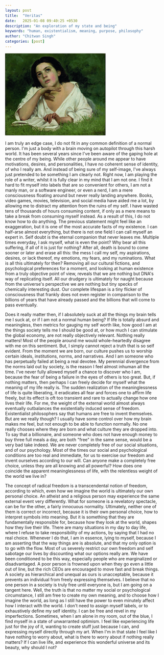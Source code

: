 ```yaml
---
layout: post
title:  "Veritas"
date:   2025-01-08 09:40:25 +0530
description: "An exploration of my state and being"
keywords: "human, existentialism, meaning, purpose, philosophy"
author: "Chitwan Singh"
categories: [post]
---
```


<div class="image-wrapper" style="aspect-ratio:11/9 ; width:65%;">
<img src="/assets/images/veritas/Almeida_Júnior_-_Moça_com_Livro.jpg" alt="a girl lost in thought" loading="lazy">
</div>

I am truly an edge case, I do not fit in any common definition of a normal person. I'm just a body with a brain moving on autopilot through this harsh world. It has been several years since I've been aware of the gaping hole at the centre of my being. While other people around me appear to have motivations, desires, and personalities, I have no coherent sense of identity, of who I really am. And instead of being sure of my self-image, I've always just pretended to be something I am clearly not. Right now, I am playing the role of a writer, whilst it is fully clear in my mind that I am not one. I find it hard to fit myself into labels that are so convenient for others, I am not a manly man, or a software engineer, or even a nerd, I am a mere consciousness floating around but never really landing anywhere. Books, video games, movies, television, and social media have aided me a lot, by allowing me to distract my attention from the ruins of my self. I have wasted tens of thousands of hours consuming content, if only as a mere means to take a break from consuming myself instead. As a result of this, I do not know how to do anything. The previous statement might feel like an exaggeration, but it is one of the most accurate facts of my existence. I can half-arse almost everything, but there is not one field I can call myself an expert in. Self doubt is the eternal companion that never leaves me. Multiple times everyday, I ask myself, what is even the point? Why bear all this suffering, if all of it is just for nothing? After all, death is bound to come sooner or later and erase all this: the mess I call my self, my aspirations, desires, or lack thereof, my emotions, my fears, and my ruminations. What is all this ultimately for then? Removing all our cultural fictions, and psychological preferences for a moment, and looking at human existence from a truly objective point of view, reveals that we are nothing but DNA's way of replicating itself. All our drudgery is ultimately for naught because from the universe's perspective we are nothing but tiny specks of chemically interesting dust. Our complete lifespan is a tiny flicker of consciousness that frankly does not even register in comparison to the billions of years that have already passed and the billions that will come to pass eventually. 

Does it really matter then, if I absolutely suck at all the things my brain tells me I suck at, or if I am not a normal human being? If life is totally absurd and meaningless, then metrics for gauging my self worth like, how good I am at the things society tells me I should be good at, or how much I can stimulate the global economy, are not really objectively relevant. Nothing really matters! Most of the people around me would whole-heartedly disagree with me on this sentiment. But, I simply cannot reject a truth that is so self evident. From the moment we are born, our culture pushes us to worship certain ideals, institutions, norms, and narratives. And I am someone who has perpetually failed at being a real devotee. My perennial divergence from the norms laid out by society, is the reason I feel almost inhuman all the time. I've never fully allowed myself a chance to discover who I am, because the fear of being a failure in the eyes of others is too great. But, if nothing matters, then perhaps I can freely decide for myself what the meaning of my life really is. The sudden realization of the meaninglessness of life is quite liberating, it eradicates all fear and forces one to affirm life freely, but its effect is oft too transient and rare to actually change how one lives their life. For me, the weight of the external world almost always eventually outbalances the existentially induced sense of freedom. Existentialist philosophers say that humans are free to invent themselves. But are we really though? I usually have some control over how my brain makes me feel, but not enough to be able to function normally. No one really chooses where they are born and what culture they are dropped into. To say that a billionaire, and someone who does not have enough money to buy three full meals a day, are both "free" in the same sense, would be a very bad take indeed. We are never completely free of our social situations, and of our psychology. Most of the times our social and psychological conditions are too real and immediate, for us to exercise our freedom and invent ourselves according to our will. Can anyone make a completely free choice, unless they are all knowing and all powerful? How does one coincide the apparent meaninglessness of life, with the relentless weight of the world we live in? 

The concept of radical freedom is a transcendental notion of freedom, according to which, even how we imagine the world is ultimately our own personal choice. An atheist and a religious person may experience the same external event very differently. What for someone is a revelatory spectacle, can be for the other, a fairly innocuous normality. Ultimately, neither one of them is correct or incorrect, because it is their own personal choice, how to interpret symbols into meaning. But it is something that they are fundamentally responsible for, because how they look at the world, shapes how they live their life. There are many situations in my day to day life, where I refuse to take responsibility of my actions, by saying that I had no real choice. Whenever I do that, I am in essence, lying to myself, because I am asserting that the way things are is absolute, and that my only option is to go with the flow. Most of us severely restrict our own freedom and self sabotage our lives by discounting what our options really are. We have been conditioned to be this way, especially people who are marginalized or disadvantaged. A poor person is frowned upon when they go even a little out of line, but the rich CEOs are encouraged to move fast and break things. A society as hierarchical and unequal as ours is unacceptable, because it prevents an individual from freely expressing themselves. I believe that no one person in a society is truly free until everyone is, but I am going on a tangent here. Well, the truth is that no matter my social or psychological circumstance, I still am free to create my own meaning, and to choose how I imagine the world, as long as I still have the power to even minutely affect how I interact with the world. I don't need to assign myself labels, or to exhaustively define my self identity. I can be free and revel in my imperfections. Sometimes, when I am alone in my room, out of the blue, I find myself in a state of unwarranted optimism. I feel like experiencing life just for the joy of it, wanting to create stuff just because I can, and expressing myself directly through my art. When I'm in that state I feel like I have nothing to worry about, what is there to worry about if nothing really matters? If I can live life, and experience this wonderful universe and its beauty, why should I not?